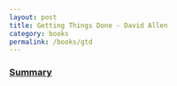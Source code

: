 ```yaml
---
layout: post
title: Getting Things Done - David Allen
category: books
permalink: /books/gtd
---
```


<h3><u>Summary</u></h3>
